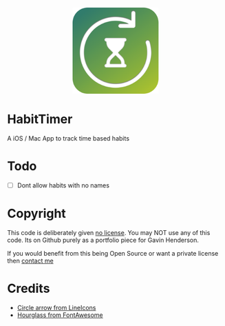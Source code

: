 <p align="center">
   <img src="https://raw.githubusercontent.com/gavinhenderson/HabitTimer/main/App%20Icon/iOS/AppIcon.appiconset/App%20Logo-1024.png" alt="Habit Timer logo" width="200" />
</p>

# HabitTimer

A iOS / Mac App to track time based habits

# Todo

- [ ] Dont allow habits with no names

# Copyright

This code is deliberately given [no license](https://choosealicense.com/no-permission/). You may NOT use any of this code. Its on Github purely as a portfolio piece for Gavin Henderson.

If you would benefit from this being Open Source or want a private license then [contact me](mailto:habittimer@gavinhederson.co.uk)

# Credits

- [Circle arrow from LineIcons](https://lineicons.com/icons/?search=spinner-arrow)
- [Hourglass from FontAwesome](https://fontawesome.com/icons/hourglass-start?s=solid)

